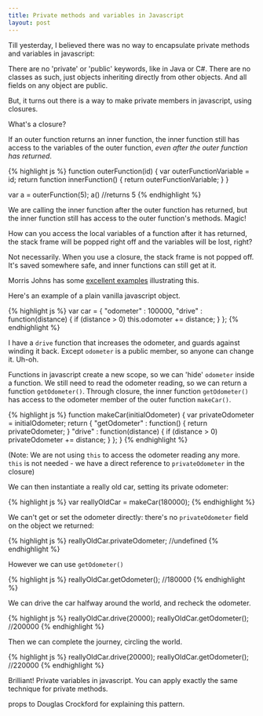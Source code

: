 ```yaml
---
title: Private methods and variables in Javascript
layout: post
---
```


Till yesterday, I believed there was no way to encapsulate private 
methods and variables in javascript: 
 
There are no 'private' or 'public' keywords, like in Java or C#. There are no classes as such, just objects inheriting directly from other objects. And all fields on any object are public. 
 
But, it turns out there is a way to make private members in javascript, using closures. 
 
What's a closure? 
 
If an outer function returns an inner function, the inner function still has access to the variables of the outer function, *even after the outer function has returned*. 
 
{% highlight js %}
function outerFunction(id) {
    var outerFunctionVariable = id;
    return function innerFunction() {
        return outerFunctionVariable;
    }
}
 
var a = outerFunction(5);
a() //returns 5
{% endhighlight %}
 
We are calling the inner function after the outer function has returned, but the inner function still has access to the outer function's methods. Magic! 
 
How can you access the local variables of a function after it has returned, the stack frame will be popped right off and the variables will be lost, right? 
 
Not necessarily. When you use a closure, the stack frame is not popped off. It's saved somewhere safe, and inner functions can still get at 
it. 
 
Morris Johns has some [excellent examples](http://blog.morrisjohns.com/javascript_closures_for_dummies.html) illustrating this.
 
Here's an example of a plain vanilla javascript object. 
 
{% highlight js %}
var car = {
    "odometer" : 100000,
    "drive" : function(distance) { 
        if (distance > 0) this.odomoter += distance; 
    }
};
{% endhighlight %}
 
I have a `drive` function that increases the odometer, and guards against winding it back. Except `odometer` is a public member, so anyone can change it. Uh-oh. 
 
Functions in javascript create a new scope, so we can 'hide' `odometer` inside a function. We still need to read the odometer reading, so we can return a function `getOdometer()`. Through closure, the inner function `getOdometer()` has access to the odometer member of the outer function `makeCar()`. 
 
{% highlight js %}
function makeCar(initialOdometer) {
    var privateOdometer = initialOdometer;
    return {
        "getOdometer" : function() { 
            return privateOdometer;
        }
        "drive" : function(distance) {
            if (distance > 0) privateOdometer += distance;
        }
    };
}
{% endhighlight %}
 
(Note: We are not using `this` to access the odometer reading any more. `this` is not needed - we have a direct reference to `privateOdometer` in the closure)
 
We can then instantiate a really old car, setting its private odometer:

{% highlight js %}
var reallyOldCar = makeCar(180000); 
{% endhighlight %}
 
We can't get or set the odometer directly: there's no `privateOdometer` field on the object we returned:

{% highlight js %}
reallyOldCar.privateOdometer; //undefined 
{% endhighlight %}
 
However we can use `getOdometer()`

{% highlight js %}
reallyOldCar.getOdometer(); //180000
{% endhighlight %}
 
We can drive the car halfway around the world, and recheck the odometer.

{% highlight js %}
reallyOldCar.drive(20000); 
reallyOldCar.getOdometer(); //200000
{% endhighlight %}
 
Then we can complete the journey, circling the world.

{% highlight js %}
reallyOldCar.drive(20000); 
reallyOldCar.getOdometer(); //220000
{% endhighlight %}
 
Brilliant! Private variables in javascript. You can apply exactly the same technique for private methods.

props to Douglas Crockford for explaining this pattern.

